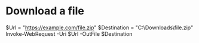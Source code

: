 # Download a file
$Url = "https://example.com/file.zip"
$Destination = "C:\Downloads\file.zip"
Invoke-WebRequest -Uri $Url -OutFile $Destination
